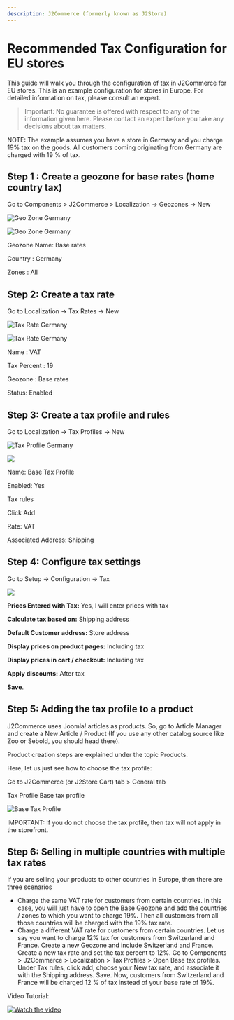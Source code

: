 ```yaml
---
description: J2Commerce (formerly known as J2Store)
---
```


# Recommended Tax Configuration for EU stores

This guide will walk you through the configuration of tax in J2Commerce for EU stores. This is an example configuration for stores in Europe. For detailed information on tax, please consult an expert.

> Important: No guarantee is offered with respect to any of the information given here. Please contact an expert before you take any decisions about tax matters.

NOTE: The example assumes you have a store in Germany and you charge 19% tax on the goods. All customers coming originating from Germany are charged with 19 % of tax.

## Step 1 : Create a geozone for base rates (home country tax) <a href="#step-1--create-a-geozone-for-base-rates-home-country-tax" id="step-1--create-a-geozone-for-base-rates-home-country-tax"></a>

Go to Components > J2Commerce > Localization -> Geozones -> New

![Geo Zone Germany](<../../assets/geo-zone.webp>)

![Geo Zone Germany](<../../assets/geo-zone-germany.webp>)

Geozone Name: Base rates

Country : Germany

Zones : All

## Step 2: Create a tax rate <a href="#step-2-create-a-tax-rate" id="step-2-create-a-tax-rate"></a>

Go to Localization -> Tax Rates -> New

![Tax Rate Germany](<../../assets/tax-rate.webp>)

![Tax Rate Germany](<../../assets/tax-rate-germany.webp>)

Name : VAT

Tax Percent : 19

Geozone : Base rates

Status: Enabled

## Step 3: Create a tax profile and rules <a href="#step-3-create-a-tax-profile-and-rules" id="step-3-create-a-tax-profile-and-rules"></a>

Go to Localization -> Tax Profiles -> New

![Tax Profile Germany](<../../assets/tax-profile.webp>)

![](<../../assets/tax-profile-germany.webp>)

Name: Base Tax Profile

Enabled: Yes

Tax rules

Click Add

Rate: VAT

Associated Address: Shipping

## Step 4: Configure tax settings <a href="#step-4-configure-tax-settings" id="step-4-configure-tax-settings"></a>

Go to Setup -> Configuration -> Tax

![](<../../assets/tax-config-germany.webp>)

**Prices Entered with Tax:** Yes, I will enter prices with tax

**Calculate tax based on:** Shipping address

**Default Customer address:** Store address

**Display prices on product pages:** Including tax

**Display prices in cart / checkout:** Including tax

**Apply discounts:** After tax

**Save**.

## Step 5: Adding the tax profile to a product <a href="#step-5-create-a-product-and-choose-the-tax-profile" id="step-5-create-a-product-and-choose-the-tax-profile"></a>

J2Commerce uses Joomla! articles as products. So, go to Article Manager and create a New Article / Product (If you use any other catalog source like Zoo or Sebold, you should head there).

Product creation steps are explained under the topic Products.

Here, let us just see how to choose the tax profile:

Go to J2Commerce (or J2Store Cart) tab  > General tab

Tax Profile  Base tax profile

![Base Tax Profile](<../../assets/j2store-tax-germany.webp>)

IMPORTANT: If you do not choose the tax profile, then tax will not apply in the storefront.

## Step 6: Selling in multiple countries with multiple tax rates <a href="#step-6-selling-in-multiple-countries-with-multiple-tax-rates" id="step-6-selling-in-multiple-countries-with-multiple-tax-rates"></a>

If you are selling your products to other countries in Europe, then there are three scenarios

* Charge the same VAT rate for customers from certain countries. In this case, you will just have to open the Base Geozone and add the countries / zones to which you want to charge 19%. Then all customers from all those countries will be charged with the 19% tax rate.
* Charge a different VAT rate for customers from certain countries.  Let us say you want to charge 12% tax for customers from Switzerland and France. Create a new Geozone and include Switzerland and France. Create a new tax rate and set the tax percent to 12%. Go to Components > J2Commerce > Localization > Tax Profiles > Open Base tax profiles. Under Tax rules, click add, choose your New tax rate, and associate it with the Shipping address. Save. Now, customers from Switzerland and France will be charged 12 % of tax instead of your base rate of 19%.

Video Tutorial:

[![Watch the video](https://img.youtube.com/vi/ejYMqa5-5Q4/hqdefault.jpg)](https://www.youtube.com/watch?v=ejYMqa5-5Q4)
